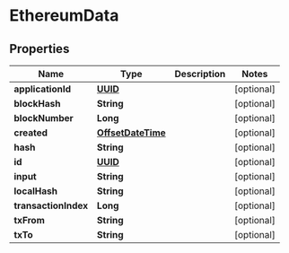 
# EthereumData

## Properties
Name | Type | Description | Notes
------------ | ------------- | ------------- | -------------
**applicationId** | [**UUID**](UUID.md) |  |  [optional]
**blockHash** | **String** |  |  [optional]
**blockNumber** | **Long** |  |  [optional]
**created** | [**OffsetDateTime**](OffsetDateTime.md) |  |  [optional]
**hash** | **String** |  |  [optional]
**id** | [**UUID**](UUID.md) |  |  [optional]
**input** | **String** |  |  [optional]
**localHash** | **String** |  |  [optional]
**transactionIndex** | **Long** |  |  [optional]
**txFrom** | **String** |  |  [optional]
**txTo** | **String** |  |  [optional]



